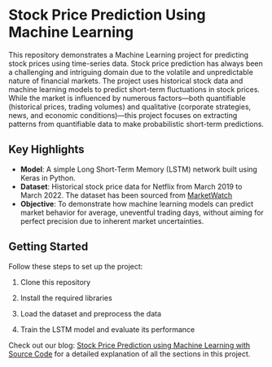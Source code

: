 # Stock Price Prediction Using Machine Learning
This repository demonstrates a Machine Learning project for predicting stock prices using time-series data. Stock price prediction has always been a challenging and intriguing domain due to the volatile and unpredictable nature of financial markets. The project uses historical stock data and machine learning models to predict short-term fluctuations in stock prices.
While the market is influenced by numerous factors—both quantifiable (historical prices, trading volumes) and qualitative (corporate strategies, news, and economic conditions)—this project focuses on extracting patterns from quantifiable data to make probabilistic short-term predictions.
## Key Highlights

- **Model**: A simple Long Short-Term Memory (LSTM) network built using Keras in Python.
- **Dataset**: Historical stock price data for Netflix from March 2019 to March 2022. The dataset has been sourced from [MarketWatch](https://www.marketwatch.com/)
- **Objective**: To demonstrate how machine learning models can predict market behavior for average, uneventful trading days, without aiming for perfect precision due to inherent market uncertainties.
## Getting Started

Follow these steps to set up the project:

 1. Clone this repository

 2. Install the required libraries

 3. Load the dataset and preprocess the data

 4. Train the LSTM model and evaluate its performance



Check out our blog: [Stock Price Prediction using Machine Learning with Source Code](https://www.projectpro.io/article/stock-price-prediction-using-machine-learning-project/571) for a detailed explanation of all the sections in this project.
